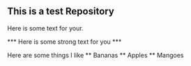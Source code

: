 ## This is a test Repository

Here is some text for your.

*** Here is some strong text for you ***

Here are some things I like
** Bananas
** Apples
** Mangoes
